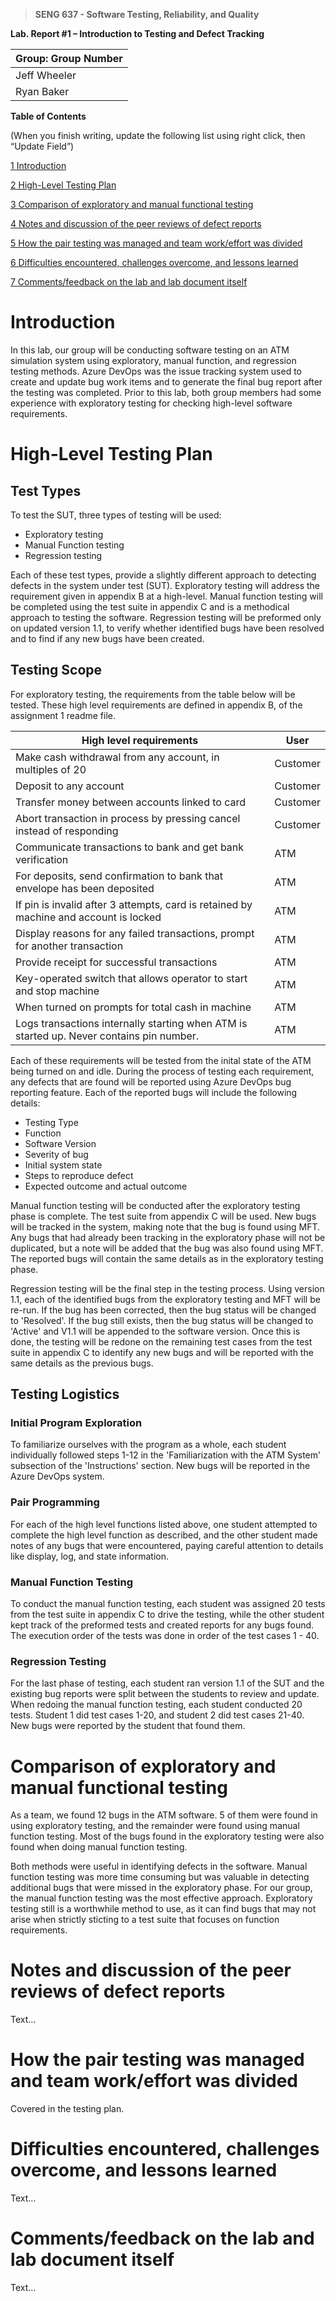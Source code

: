 >   **SENG 637 - Software Testing, Reliability, and Quality**

**Lab. Report \#1 – Introduction to Testing and Defect Tracking**

| Group: Group Number      |
|-----------------|
| Jeff Wheeler                |   
| Ryan Baker             |   


**Table of Contents**

(When you finish writing, update the following list using right click, then
“Update Field”)

[1 Introduction](#introduction)

[2 High-Level Testing Plan](<#high-level-testing-plan>)

[3 Comparison of exploratory and manual functional testing](#comparison-of-exploratory-and-manual-functional-testing)

[4 Notes and discussion of the peer reviews of defect reports](#notes-and-discussion-of-the-peer-reviews-of-defect-reports)

[5 How the pair testing was managed and team work/effort was divided](#how-the-pair-testing-was-managed-and-team-workeffort-was-divided)

[6 Difficulties encountered, challenges overcome, and lessons learned](#difficulties-encountered-challenges-overcome-and-lessons-learned)

[7 Comments/feedback on the lab and lab document itself](#commentsfeedback-on-the-lab-and-lab-document-itself)

# Introduction

In this lab, our group will be conducting software testing on an ATM simulation system using exploratory, manual function, and regression testing methods. Azure DevOps was the issue tracking system used to create and update bug work items and to generate the final bug report after the testing was completed. Prior to this lab, both group members had some experience with exploratory testing for checking high-level software requirements.

# High-Level Testing Plan

## Test Types

To test the SUT, three types of testing will be used:
 - Exploratory testing
 - Manual Function testing
 - Regression testing

Each of these test types, provide a slightly different approach to detecting defects in the system under test (SUT). Exploratory testing will address the requirement given in appendix B at a high-level. Manual function testing will be completed using the test suite in appendix C and is a methodical approach to testing the software. Regression testing will be preformed only on updated version 1.1, to verify whether identified bugs have been resolved and to find if any new bugs have been created.

## Testing Scope

For exploratory testing, the requirements from the table below will be tested. These high level requirements are defined in appendix B, of the assignment 1 readme file.

| High level requirements                                           | User    |
|------------------------------------------------------------------|---------|
| Make cash withdrawal from any account, in multiples of 20        | Customer|
| Deposit to any account                                            | Customer|
| Transfer money between accounts linked to card                   | Customer|
| Abort transaction in process by pressing cancel instead of responding | Customer|
| Communicate transactions to bank and get bank verification        | ATM     |
| For deposits, send confirmation to bank that envelope has been deposited | ATM     |
| If pin is invalid after 3 attempts, card is retained by machine and account is locked | ATM     |
| Display reasons for any failed transactions, prompt for another transaction | ATM     |
| Provide receipt for successful transactions                       | ATM     |
| Key-operated switch that allows operator to start and stop machine| ATM     |
| When turned on prompts for total cash in machine                  | ATM     |
| Logs transactions internally starting when ATM is started up. Never contains pin number. | ATM     |

Each of these requirements will be tested from the inital state of the ATM being turned on and idle. During the process of testing each requirement, any defects that are found will be reported using Azure DevOps bug reporting feature. Each of the reported bugs will include the following details:
 - Testing Type
 - Function
 - Software Version
 - Severity of bug
 - Initial system state
 - Steps to reproduce defect
 - Expected outcome and actual outcome

Manual function testing will be conducted after the exploratory testing phase is complete. The test suite from appendix C will be used. New bugs will be tracked in the system, making note that the bug is found using  MFT. Any bugs that had already been tracking in the exploratory phase will not be duplicated, but a note will be added that the bug was also found using MFT. The reported bugs will contain the same details as in the exploratory testing phase.

Regression testing will be the final step in the testing process. Using version 1.1, each of the identified bugs from the exploratory testing and MFT will be re-run. If the bug has been corrected, then the bug status will be changed to 'Resolved'. If the bug still exists, then the bug status will be changed to 'Active' and V1.1 will be appended to the software version. Once this is done, the testing will be redone on the remaining test cases from the test suite in appendix C to identify any new bugs and will be reported with the same details as the previous bugs.

## Testing Logistics

### Initial Program Exploration
To familiarize ourselves with the program as a whole, each student individually followed steps 1-12 in the 'Familiarization with the ATM System' subsection of the 'Instructions' section. New bugs will be reported in the Azure DevOps system.

### Pair Programming
For each of the high level functions listed above, one student attempted to complete the high level function as described, and the other student made notes of any bugs that were encountered, paying careful attention to details like display, log, and state information.

### Manual Function Testing
 To conduct the manual function testing, each student was assigned 20 tests from the test suite in appendix C to drive the testing, while the other student kept track of the preformed tests and created reports for any bugs found. The execution order of the tests was done in order of the test cases 1 - 40.

### Regression Testing
 For the last phase of testing, each student ran version 1.1 of the SUT and the existing bug reports were split between the students to review and update. When redoing the manual function testing, each student conducted 20 tests. Student 1 did test cases 1-20, and student 2 did test cases 21-40. New bugs were reported by the student that found them.

# Comparison of exploratory and manual functional testing

As a team, we found 12 bugs in the ATM software. 5 of them were found in using exploratory testing, and the remainder were found using manual function testing. Most of the bugs found in the exploratory testing were also found when doing manual function testing.

Both methods were useful in identifying defects in the software. Manual function testing was more time consuming but was valuable in detecting additional bugs that were missed in the exploratory phase. For our group, the manual function testing was the most effective approach. Exploratory testing still is a worthwhile method to use, as it can find bugs that may not arise when strictly sticting to a test suite that focuses on function requirements.

# Notes and discussion of the peer reviews of defect reports

Text…

# How the pair testing was managed and team work/effort was divided 

Covered in the testing plan.

# Difficulties encountered, challenges overcome, and lessons learned

Text…

# Comments/feedback on the lab and lab document itself

Text…
